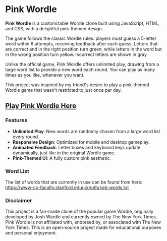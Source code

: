 # Pink Wordle

**Pink Wordle** is a customizable Wordle clone built using JavaScript, HTML, and CSS, with a delightful pink-themed design.

The game follows the classic Wordle rules: players must guess a 5-letter word within 6 attempts, receiving feedback after each guess. 
Letters that are correct and in the right position turn green, while letters in the word but in the wrong position turn yellow. Incorrect letters are shown in gray.

Unlike the official game, Pink Wordle offers unlimited play, drawing from a large word list to provide a new word each round. You can play as many times as you like, whenever you want.

This project was inspired by my friend's desire to play a pink-themed Wordle game that wasn’t restricted to just once per day.

## [Play Pink Wordle Here](https://bmcano.github.io/pink-wordle/)

### Features
- **Unlimited Play**: New words are randomly chosen from a large word list every round.
- **Responsive Design**: Optimized for mobile and desktop gameplay.
- **Animated Feedback**: Letter boxes and keyboard keys update dynamically, just like in the original Wordle game.
- **Pink-Themed UI**: A fully custom pink aesthetic.

### Word List

The list of words that are currently in use can be found from here: https://www-cs-faculty.stanford.edu/~knuth/sgb-words.txt 

### Disclaimer
This project is a fan-made clone of the popular game Wordle, originally developed by Josh Wardle and currently owned by The New York Times. 
Pink Wordle is not affiliated with, endorsed by, or associated with The New York Times. This is an open-source project made for educational purposes and personal enjoyment.